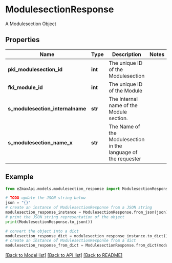 # ModulesectionResponse

A Modulesection Object

## Properties

Name | Type | Description | Notes
------------ | ------------- | ------------- | -------------
**pki_modulesection_id** | **int** | The unique ID of the Modulesection | 
**fki_module_id** | **int** | The unique ID of the Module | 
**s_modulesection_internalname** | **str** | The Internal name of the Module section. | 
**s_modulesection_name_x** | **str** | The Name of the Modulesection in the language of the requester | 

## Example

```python
from eZmaxApi.models.modulesection_response import ModulesectionResponse

# TODO update the JSON string below
json = "{}"
# create an instance of ModulesectionResponse from a JSON string
modulesection_response_instance = ModulesectionResponse.from_json(json)
# print the JSON string representation of the object
print(ModulesectionResponse.to_json())

# convert the object into a dict
modulesection_response_dict = modulesection_response_instance.to_dict()
# create an instance of ModulesectionResponse from a dict
modulesection_response_from_dict = ModulesectionResponse.from_dict(modulesection_response_dict)
```
[[Back to Model list]](../README.md#documentation-for-models) [[Back to API list]](../README.md#documentation-for-api-endpoints) [[Back to README]](../README.md)



